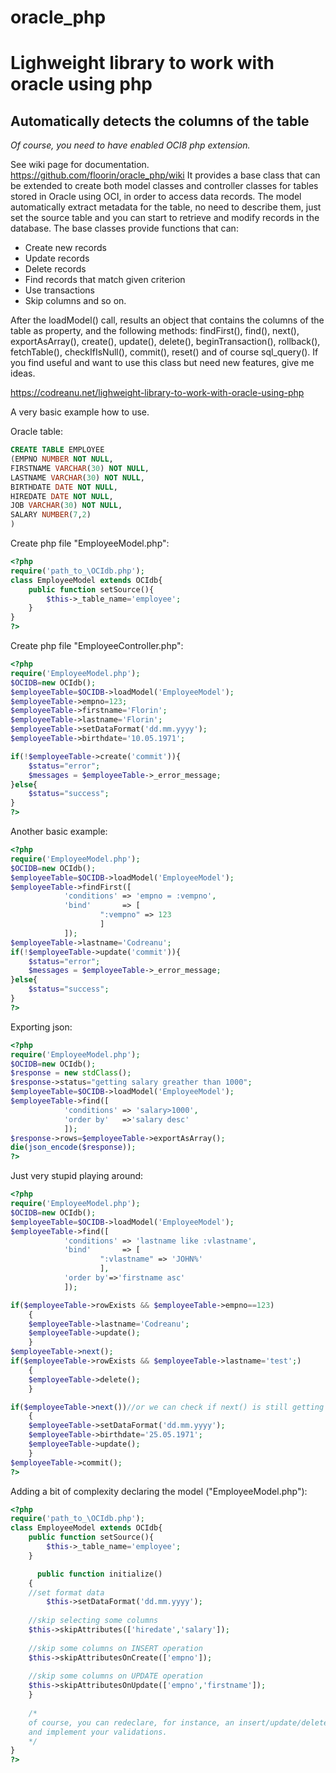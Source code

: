 # oracle_php
# Lighweight library to work with oracle using php
## Automatically detects the columns of the table

*Of course, you need to have enabled OCI8 php extension.*

See wiki page for documentation. https://github.com/floorin/oracle_php/wiki
It provides a base class that can be extended to create both model classes and controller classes for tables stored in Oracle using OCI, in order to access data records. 
The model automatically extract metadata for the table, no need to describe them, just set the source table and you can start to retrieve and modify records in the database.
The base classes provide functions that can:
- Create new records
- Update records
- Delete records
- Find records that match given criterion
- Use transactions
- Skip columns
and so on.

After the loadModel() call, results an object that contains the columns of the table as property, and the following methods:
findFirst(), find(), next(), exportAsArray(), create(), update(), delete(), beginTransaction(), rollback(), fetchTable(), checkIfIsNull(), commit(), reset() and of course sql_query(). 
If you find useful and want to use this class but need new features, give me ideas.

https://codreanu.net/lighweight-library-to-work-with-oracle-using-php

A very basic example how to use.

Oracle table:
```sql
CREATE TABLE EMPLOYEE
(EMPNO NUMBER NOT NULL,
FIRSTNAME VARCHAR(30) NOT NULL,
LASTNAME VARCHAR(30) NOT NULL,
BIRTHDATE DATE NOT NULL,
HIREDATE DATE NOT NULL,
JOB VARCHAR(30) NOT NULL,
SALARY NUMBER(7,2)
)
```

Create php file "EmployeeModel.php":
```php
<?php
require('path_to_\OCIdb.php');
class EmployeeModel extends OCIdb{
    public function setSource(){
        $this->_table_name='employee';
    }    
}
?>
```

Create php file "EmployeeController.php":
```php
<?php
require('EmployeeModel.php');
$OCIDB=new OCIdb();
$employeeTable=$OCIDB->loadModel('EmployeeModel');
$employeeTable->empno=123;
$employeeTable->firstname='Florin';
$employeeTable->lastname='Florin';
$employeeTable->setDataFormat('dd.mm.yyyy');
$employeeTable->birthdate='10.05.1971';

if(!$employeeTable->create('commit')){
	$status="error";
	$messages = $employeeTable->_error_message; 
}else{
	$status="success";
}
?>
```

Another basic example:
```php
<?php
require('EmployeeModel.php');
$OCIDB=new OCIdb();
$employeeTable=$OCIDB->loadModel('EmployeeModel');
$employeeTable->findFirst([
		    'conditions' => 'empno = :vempno',
		    'bind'       => [
					":vempno" => 123
				    ]
		    ]);
$employeeTable->lastname='Codreanu';
if(!$employeeTable->update('commit')){
	$status="error";
	$messages = $employeeTable->_error_message; 
}else{
	$status="success";
}
?>
```

Exporting json:
```php
<?php
require('EmployeeModel.php');
$OCIDB=new OCIdb();
$response = new stdClass();
$response->status="getting salary greather than 1000";
$employeeTable=$OCIDB->loadModel('EmployeeModel');
$employeeTable->find([
		    'conditions' => 'salary>1000',
		    'order by'   =>'salary desc'
		    ]);
$response->rows=$employeeTable->exportAsArray();
die(json_encode($response));		    
?>
```

Just very stupid playing around:
```php
<?php
require('EmployeeModel.php');
$OCIDB=new OCIdb();
$employeeTable=$OCIDB->loadModel('EmployeeModel');
$employeeTable->find([
		    'conditions' => 'lastname like :vlastname',
		    'bind'       => [
					":vlastname" => 'JOHN%'
				    ],
		    'order by'=>'firstname asc'
		    ]);

if($employeeTable->rowExists && $employeeTable->empno==123)
	{ 
	$employeeTable->lastname='Codreanu';
	$employeeTable->update();
	}
$employeeTable->next();
if($employeeTable->rowExists && $employeeTable->lastname='test';)
	{
	$employeeTable->delete();
	}

if($employeeTable->next())//or we can check if next() is still getting data
	{
	$employeeTable->setDataFormat('dd.mm.yyyy');
	$employeeTable->birthdate='25.05.1971';
	$employeeTable->update();
	}
$employeeTable->commit();
?>
```

Adding a bit of complexity declaring the model ("EmployeeModel.php"):
```php
<?php
require('path_to_\OCIdb.php');
class EmployeeModel extends OCIdb{
    public function setSource(){
        $this->_table_name='employee';
    }    

      public function initialize()
    {
	//set format data
        $this->setDataFormat('dd.mm.yyyy');
	
	//skip selecting some columns
	$this->skipAttributes(['hiredate','salary']);
	
	//skip some columns on INSERT operation
	$this->skipAttributesOnCreate(['empno']);
	
	//skip some columns on UPDATE operation
	$this->skipAttributesOnUpdate(['empno','firstname']);
    }
    
    /*
    of course, you can redeclare, for instance, an insert/update/delete or whatever parent's method in this model
    and implement your validations.
    */
}
?>
```
